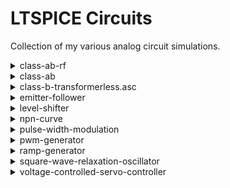 # LTSPICE Circuits
Collection of my various analog circuit simulations.

<details>
<summary>class-ab-rf</summary>
<p>Class AB RF power amplifier</p>
<img src='screencaps/class-ab-rf.png' />
</details>

<details>
<summary>class-ab</summary>
<p>Class AB amplifier with crossover reduction</p>
<img src='screencaps/class-ab.png' />
</details>

<details>
<summary>class-b-transformerless.asc</summary>
<p>Class B amplifier using matched transistors conducting during each half-cycle</p>
<img src='screencaps/class-b-transformerless.png' />
</details>

<details>
<summary>emitter-follower</summary>
<p>Simple emitter follower buffer stage</p>
<img src='screencaps/emitter-follower.png' />
</details>

<details>
<summary>level-shifter</summary>
<p>Digital level shifting between 3.3V and 5V</p>
<img src='screencaps/level-shifter.png' />
</details>

<details>
<summary>npn-curve</summary>
<p>Simulates generic curves for npn transistor</p>
<img src='screencaps/npn-curve.png' />
</details>

<details>
<summary>pulse-width-modulation</summary>
<p>Pulse width modulated square wave based on 555</p>
<img src='screencaps/pulse-width-modulation.png' />
</details>

<details>
<summary>pwm-generator</summary>
<p>Modulates pulse width percentage using second 555</p>
<img src='screencaps/pwm-generator.png' />
</details>

<details>
<summary>ramp-generator</summary>
<p>Generates a ramp (sawtooth) wave</p>
<img src='screencaps/ramp-generator.png' />
</details>

<details>
<summary>square-wave-relaxation-oscillator</summary>
<p>Simple square wave relaxation generator</p>
<img src='screencaps/square-wave-relaxation-oscillator.png' />
</details>

<details>
<summary>voltage-controlled-servo-controller</summary>
<p>Generates a PWM signal suitable for hobbyist servo motors (5-10% on 20ms period), based linearly on a 0-5V input control voltage</p>
<img src='screencaps/voltage-controlled-servo-controller.png' />
</details>